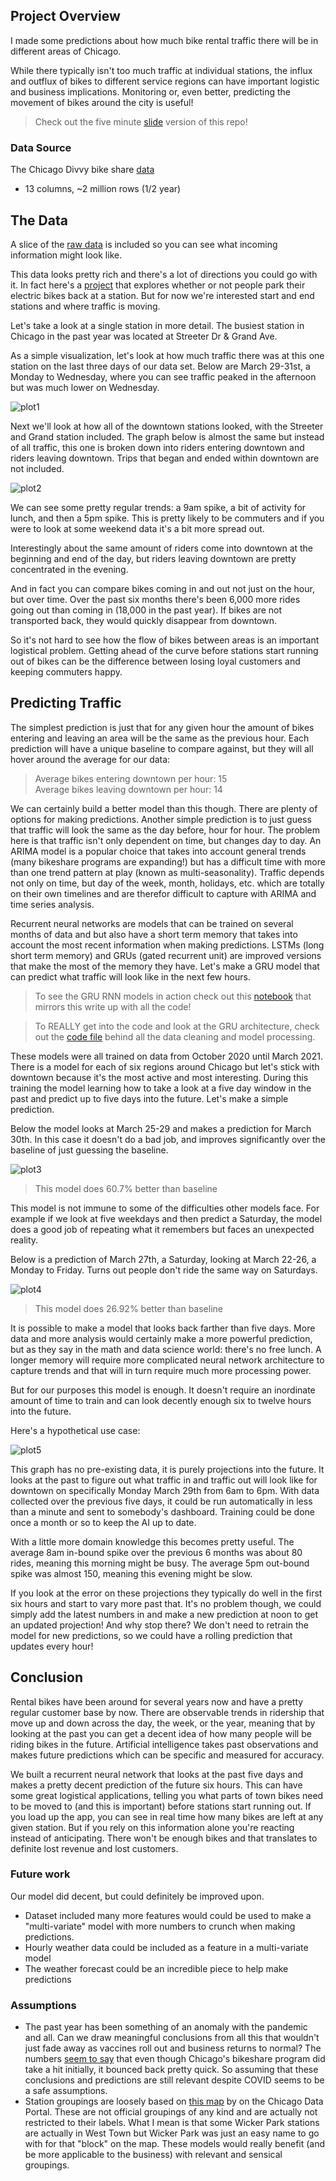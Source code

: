 ## Project Overview

I made some predictions about how much bike rental traffic there will be in different areas of Chicago.

While there typically isn't too much traffic at individual stations, the influx and outflux of bikes to different service regions can have important logistic and business implications. Monitoring or, even better, predicting the movement of bikes around the city is useful!

>Check out the five minute [slide](https://docs.google.com/presentation/d/1q1-8wEhc5NM7hwvC_pcPdODU0MeUuYW5fAwNUWNUK4Y/edit#slide=id.gd11b90b2b9_0_101) version of this repo!

### Data Source

The Chicago Divvy bike share [data](https://divvy-tripdata.s3.amazonaws.com/index.html)
- 13 columns, ~2 million rows (1/2 year)

## The Data
A slice of the [raw data](https://github.com/nick-kopy/Predicting-Bike-Rental-Station-Traffic/blob/main/data_sample.csv) is included so you can see what incoming information might look like.

This data looks pretty rich and there's a lot of directions you could go with it. In fact here's a [project](https://github.com/nick-kopy/Modeling-Electric-Rental-Bike-Lock-Ups) that explores whether or not people park their electric bikes back at a station. But for now we're interested start and end stations and where traffic is moving. 

Let's take a look at a single station in more detail. The busiest station in Chicago in the past year was located at Streeter Dr & Grand Ave.

As a simple visualization, let's look at how much traffic there was at this one station on the last three days of our data set. Below are March 29-31st, a Monday to Wednesday, where you can see traffic peaked in the afternoon but was much lower on Wednesday.

![plot1](graphs/streeter_grand.jpg)

Next we'll look at how all of the downtown stations looked, with the Streeter and Grand station included. The graph below is almost the same but instead of all traffic, this one is broken down into riders entering downtown and riders leaving downtown. Trips that began and ended within downtown are not included.

![plot2](graphs/downtown_inout.jpg)

We can see some pretty regular trends: a 9am spike, a bit of activity for lunch, and then a 5pm spike. This is pretty likely to be commuters and if you were to look at some weekend data it's a bit more spread out.

Interestingly about the same amount of riders come into downtown at the beginning and end of the day, but riders leaving downtown are pretty concentrated in the evening.

And in fact you can compare bikes coming in and out not just on the hour, but over time. Over the past six months there's been 6,000 more rides going out than coming in (18,000 in the past year). If bikes are not transported back, they would quickly disappear from downtown.

So it's not hard to see how the flow of bikes between areas is an important logistical problem. Getting ahead of the curve before stations start running out of bikes can be the difference between losing loyal customers and keeping commuters happy.

## Predicting Traffic
The simplest prediction is just that for any given hour the amount of bikes entering and leaving an area will be the same as the previous hour. Each prediction will have a unique baseline to compare against, but they will all hover around the average for our data:

>Average bikes entering downtown per hour: 15  
>Average bikes leaving downtown per hour: 14  

We can certainly build a better model than this though. There are plenty of options for making predictions. Another simple prediction is to just guess that traffic will look the same as the day before, hour for hour. The problem here is that traffic isn't only dependent on time, but changes day to day. An ARIMA model is a popular choice that takes into account general trends (many bikeshare programs are expanding!) but has a difficult time with more than one trend pattern at play (known as multi-seasonality). Traffic depends not only on time, but day of the week, month, holidays, etc. which are totally on their own timelines and are therefor difficult to capture with ARIMA and time series analysis.

Recurrent neural networks are models that can be trained on several months of data and but also have a short term memory that takes into account the most recent information when making predictions. LSTMs (long short term memory) and GRUs (gated recurrent unit) are improved versions that make the most of the memory they have. Let's make a GRU model that can predict what traffic will look like in the next few hours.

>To see the GRU RNN models in action check out this [notebook](https://github.com/nick-kopy/Predicting-Bike-Rental-Station-Traffic/blob/main/prediction.ipynb) that mirrors this write up with all the code!

>To REALLY get into the code and look at the GRU architecture, check out the [code file](https://github.com/nick-kopy/Predicting-Bike-Rental-Station-Traffic/blob/main/model_funcs.py) behind all the data cleaning and model processing.

These models were all trained on data from October 2020 until March 2021. There is a model for each of six regions around Chicago but let's stick with downtown because it's the most active and most interesting. During this training the model learning how to take a look at a five day window in the past and predict up to five days into the future. Let's make a simple prediction.

Below the model looks at March 25-29 and makes a prediction for March 30th. In this case it doesn't do a bad job, and improves significantly over the baseline of just guessing the baseline.

![plot3](graphs/mar_30.jpg)

>This model does 60.7% better than baseline

This model is not immune to some of the difficulties other models face. For example if we look at five weekdays and then predict a Saturday, the model does a good job of repeating what it remembers but faces an unexpected reality.

Below is a prediction of March 27th, a Saturday, looking at March 22-26, a Monday to Friday. Turns out people don't ride the same way on Saturdays.

![plot4](graphs/mar_27.jpg)

>This model does 26.92% better than baseline

It is possible to make a model that looks back farther than five days. More data and more analysis would certainly make a more powerful prediction, but as they say in the math and data science world: there's no free lunch. A longer memory will require more complicated neural network architecture to capture trends and that will in turn require much more processing power.

But for our purposes this model is enough. It doesn't require an inordinate amount of time to train and can look decently enough six to twelve hours into the future.

Here's a hypothetical use case:

![plot5](graphs/mar_29.png)

This graph has no pre-existing data, it is purely projections into the future. It looks at the past to figure out what traffic in and traffic out will look like for downtown on specifically Monday March 29th from 6am to 6pm. With data collected over the previous five days, it could be run automatically in less than a minute and sent to somebody's dashboard. Training could be done once a month or so to keep the AI up to date. 

With a little more domain knowledge this becomes pretty useful. The average 8am in-bound spike over the previous 6 months was about 80 rides, meaning this morning might be busy. The average 5pm out-bound spike was almost 150, meaning this evening might be slow.

If you look at the error on these projections they typically do well in the first six hours and start to vary more past that. It's no problem though, we could simply add the latest numbers in and make a new prediction at noon to get an updated projection! And why stop there? We don't need to retrain the model for new predictions, so we could have a rolling prediction that updates every hour!

## Conclusion
Rental bikes have been around for several years now and have a pretty regular customer base by now. There are observable trends in ridership that move up and down across the day, the week, or the year, meaning that by looking at the past you can get a decent idea of how many people will be riding bikes in the future. Artificial intelligence takes past observations and makes future predictions which can be specific and measured for accuracy.

We built a recurrent neural network that looks at the past five days and makes a pretty decent prediction of the future six hours. This can have some great logistical applications, telling you what parts of town bikes need to be moved to (and this is important) before stations start running out. If you load up the app, you can see in real time how many bikes are left at any given station. But if you rely on this information alone you're reacting instead of anticipating. There won't be enough bikes and that translates to definite lost revenue and lost customers.

### Future work
Our model did decent, but could definitely be improved upon.
- Dataset included many more features would could be used to make a "multi-variate" model with more numbers to crunch when making predictions.
- Hourly weather data could be included as a feature in a multi-variate model
- The weather forecast could be an incredible piece to help make predictions

### Assumptions

- The past year has been something of an anomaly with the pandemic and all. Can we draw meaningful conclusions from all this that wouldn't just fade away as vaccines roll out and business returns to normal? The numbers [seem to say](https://github.com/nick-kopy/Exploration-of-bike-share-programs-post-pandemic) that even though Chicago's bikeshare program did take a hit initially, it bounced back pretty quick. So assuming that these conclusions and predictions are still relevant despite COVID seems to be a safe assumptions.
- Station groupings are loosely based on [this map](https://data.cityofchicago.org/Transportation/Divvy-Bicycle-Stations-All-Map/bk89-9dk7) by on the Chicago Data Portal. These are not official groupings of any kind and are actually not restricted to their labels. What I mean is that some Wicker Park stations are actually in West Town but Wicker Park was just an easy name to go with for that "block" on the map. These models would really benefit (and be more applicable to the business) with relevant and sensical groupings.